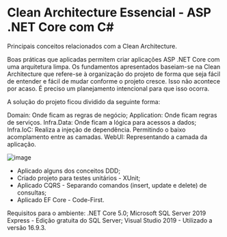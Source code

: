 # Clean Architecture Essencial - ASP .NET Core com C#
Principais conceitos relacionados com a Clean Architecture.

Boas práticas que aplicadas permitem criar aplicações ASP .NET Core com uma arquitetura limpa.  Os fundamentos apresentados baseiam-se na Clean Architecture que refere-se à organização do projeto de forma que seja fácil de entender e fácil de mudar conforme o projeto cresce. Isso não acontece por acaso. É preciso um planejamento intencional para que isso ocorra.

A solução do projeto ficou dividido da seguinte forma:

Domain: Onde ficam as regras de negócio;
Application: Onde ficam regras de serviços.
Infra.Data: Onde ficam a lógica para acessos a dados;
Infra.IoC: Realiza a injeção de dependência. Permitindo o baixo acomplamento entre as camadas.
WebUI: Representando a camada da aplicação.

![image](https://user-images.githubusercontent.com/5721182/116815990-8f8e8d80-ab36-11eb-8a9b-1e3c5840d9e5.png)

- Aplicado alguns dos conceitos DDD;
- Criado projeto para testes unitários - XUnit;
- Aplicado CQRS - Separando comandos (insert, update e delete) de consultas;
- Aplicado EF Core - Code-First.

Requisitos para o ambiente:
.NET Core 5.0;
Microsoft SQL Server 2019 Express - Edição gratuita do SQL Server;
Visual Studio 2019 - Utilizado a versão 16.9.3.
